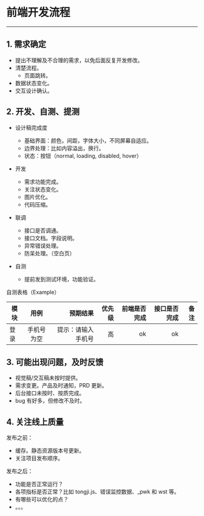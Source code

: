 # 前端开发流程

---


## 1. 需求确定

- 提出不理解及不合理的需求，以免后面反复开发修改。
- 清楚流程。
  - 页面跳转。
- 数据状态变化。
- 交互设计确认。

## 2. 开发、自测、提测

- 设计稿完成度

  - 基础界面：颜色，间距，字体大小，不同屏幕自适应。
  - 边界处理：比如内容溢出，换行。
  - 状态：按钮（normal, loading, disabled, hover）

- 开发

  - 需求功能完成。
  - 关注状态变化。
  - 图片优化。
  - 代码压缩。

- 联调

  - 接口是否调通。
  - 接口文档。字段说明。
  - 异常错误处理。
  - 防呆处理。（空白页）

- 自测
  - 提前发到测试环境，功能验证。

自测表格（Example）

| 模块 |    用例    |           预期结果 | 优先级 | 前端是否完成 | 接口是否完成 | 备注 |
| ---- | :--------: | -----------------: | -----: | -----------: | -----------: | ---: |
| 登录 | 手机号为空 | 提示：请输入手机号 |     高 |           ok |           ok |      |

## 3. 可能出现问题，及时反馈

- 视觉稿/交互稿未按时提供。
- 需求变更。产品及时通知，PRD 更新。
- 后台接口未按时、按质完成。
- bug 有好多，但修改不及时。

## 4. 关注线上质量

发布之前：

- 缓存。静态资源版本号更新。
- 关注项目发布顺序。

发布之后：

- 功能是否正常运行？
- 各项指标是否正常？比如 tongji.js、错误监控数据、\_pwk 和 wst 等。
- 有哪些可以优化的点？
- 。。。

